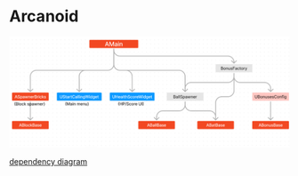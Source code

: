 # Arcanoid


![dependency diagram](https://github.com/00wz/GameplayLevel/blob/master/GitImage/2023-12-27_19-32-59.png)



[dependency diagram](https://www.figma.com/file/TCILiQBKTI5wTw5COHZjgT/Untitled?type=whiteboard&node-id=0%3A1&t=l6Os3H9AObZx1ssJ-1)
